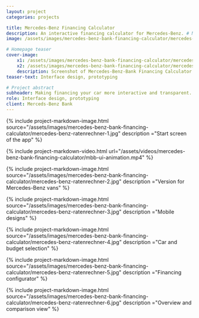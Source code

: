 ```yaml
---
layout: project
categories: projects

title: Mercedes-Benz Financing Calculator
description: An interactive financing calculator for Mercedes-Benz. # Meta description
image: /assets/images/mercedes-benz-bank-financing-calculator/mercedes-benz-ratenrechner-1.jpg # Open Graph sharing image

# Homepage teaser
cover-image:
    x1: /assets/images/mercedes-benz-bank-financing-calculator/mercedes-benz-bank-financing-calculator-cover@1x.jpg
    x2: /assets/images/mercedes-benz-bank-financing-calculator/mercedes-benz-bank-financing-calculator-cover@2x.jpg
    description: Screenshot of Mercedes-Benz-Bank Financing Calculator webapp
teaser-text: Interface design, prototyping

# Project abstract
subheader: Making financing your car more interactive and transparent.
role: Interface design, prototyping
client: Merceds-Benz Bank
---
```


{% include project-markdown-image.html source="/assets/images/mercedes-benz-bank-financing-calculator/mercedes-benz-ratenrechner-1.jpg" description ="Start screen of the app" %}

{% include project-markdown-video.html url="/assets/videos/mercedes-benz-bank-financing-calculator/mbb-ui-animation.mp4" %}

{% include project-markdown-image.html source="/assets/images/mercedes-benz-bank-financing-calculator/mercedes-benz-ratenrechner-2.jpg" description ="Version for Mercedes-Benz vans" %}

{% include project-markdown-image.html source="/assets/images/mercedes-benz-bank-financing-calculator/mercedes-benz-ratenrechner-3.jpg" description ="Mobile designs" %}

{% include project-markdown-image.html source="/assets/images/mercedes-benz-bank-financing-calculator/mercedes-benz-ratenrechner-4.jpg" description ="Car and budget selection" %}

{% include project-markdown-image.html source="/assets/images/mercedes-benz-bank-financing-calculator/mercedes-benz-ratenrechner-5.jpg" description ="Financing configurator" %}

{% include project-markdown-image.html source="/assets/images/mercedes-benz-bank-financing-calculator/mercedes-benz-ratenrechner-6.jpg" description ="Overview and comparison view" %}